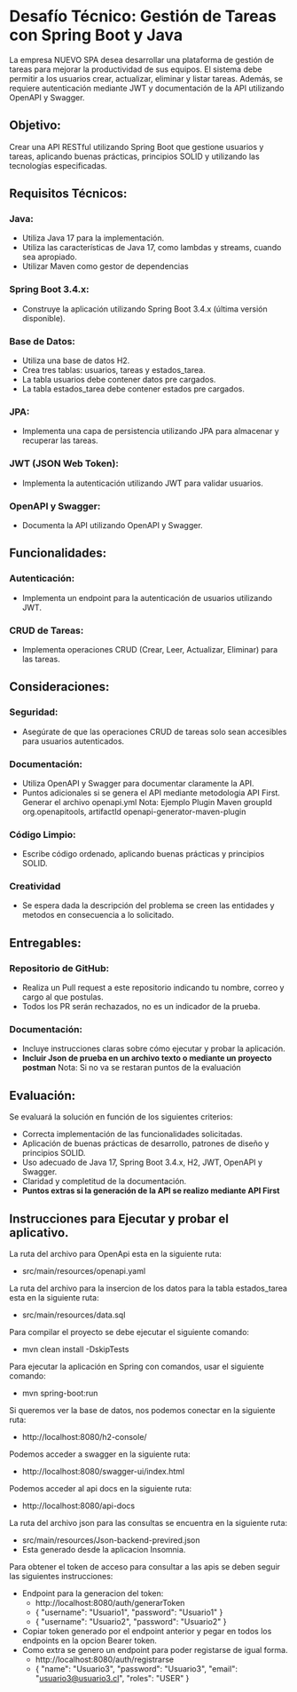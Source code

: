 # Desafío Técnico: Gestión de Tareas con Spring Boot y Java

La empresa NUEVO SPA desea desarrollar una plataforma de gestión de tareas para mejorar la productividad de sus equipos. El sistema debe permitir a los usuarios crear, actualizar, eliminar y listar tareas. Además, se requiere autenticación mediante JWT y documentación de la API utilizando OpenAPI y Swagger.

## Objetivo:
Crear una API RESTful utilizando Spring Boot que gestione usuarios y tareas, aplicando buenas prácticas, principios SOLID y utilizando las tecnologías especificadas.

## Requisitos Técnicos:
### Java:
- Utiliza Java 17 para la implementación.
- Utiliza las características de Java 17, como lambdas y streams, cuando sea apropiado.
- Utilizar Maven como gestor de dependencias

### Spring Boot 3.4.x:
- Construye la aplicación utilizando Spring Boot 3.4.x (última versión disponible).

### Base de Datos:

- Utiliza una base de datos H2.
- Crea tres tablas: usuarios, tareas y estados_tarea.
- La tabla usuarios debe contener datos pre cargados.
- La tabla estados_tarea debe contener estados pre cargados.

### JPA:
- Implementa una capa de persistencia utilizando JPA para almacenar y recuperar las tareas.

### JWT (JSON Web Token):

- Implementa la autenticación utilizando JWT para validar usuarios.

### OpenAPI y Swagger:

- Documenta la API utilizando OpenAPI y Swagger.

## Funcionalidades:
### Autenticación:
- Implementa un endpoint para la autenticación de usuarios utilizando JWT. 

### CRUD de Tareas:
- Implementa operaciones CRUD (Crear, Leer, Actualizar, Eliminar) para las tareas.

## Consideraciones:
### Seguridad:
- Asegúrate de que las operaciones CRUD de tareas solo sean accesibles para usuarios autenticados.

### Documentación:
- Utiliza OpenAPI y Swagger para documentar claramente la API.
- Puntos adicionales si se genera el API mediante metodologia API First. Generar el archivo openapi.yml Nota: Ejemplo Plugin Maven groupId org.openapitools, artifactId openapi-generator-maven-plugin

### Código Limpio:
- Escribe código ordenado, aplicando buenas prácticas y principios SOLID.

### Creatividad
- Se espera dada la descripción del problema se creen las entidades y metodos en consecuencia a lo solicitado.

## Entregables:
### Repositorio de GitHub:
- Realiza un Pull request a este repositorio indicando tu nombre, correo y cargo al que postulas.
- Todos los PR serán rechazados, no es un indicador de la prueba.

### Documentación:
- Incluye instrucciones claras sobre cómo ejecutar y probar la aplicación.
- **Incluir Json de prueba en un archivo texto o mediante un proyecto postman** Nota: Si no va se restaran puntos de la evaluación

## Evaluación:
Se evaluará la solución en función de los siguientes criterios:

- Correcta implementación de las funcionalidades solicitadas.
- Aplicación de buenas prácticas de desarrollo, patrones de diseño y principios SOLID.
- Uso adecuado de Java 17, Spring Boot 3.4.x, H2, JWT, OpenAPI y Swagger.
- Claridad y completitud de la documentación.
- **Puntos extras si la generación de la API se realizo mediante API First**

## Instrucciones para Ejecutar y probar el aplicativo.

La ruta del archivo para OpenApi esta en la siguiente ruta:
- src/main/resources/openapi.yaml

La ruta del archivo para la insercion de los datos para la tabla estados_tarea esta en la siguiente ruta:
- src/main/resources/data.sql

Para compilar el proyecto se debe ejecutar el siguiente comando:
- mvn clean install -DskipTests

Para ejecutar la aplicación en Spring con comandos, usar el siguiente comando:
- mvn spring-boot:run

Si queremos ver la base de datos, nos podemos conectar en la siguiente ruta:
- http://localhost:8080/h2-console/

Podemos acceder a swagger en la siguiente ruta:
- http://localhost:8080/swagger-ui/index.html

Podemos acceder al api docs en la siguiente ruta:
- http://localhost:8080/api-docs

La ruta del archivo json para las consultas se encuentra en la siguiente ruta:
- src/main/resources/Json-backend-previred.json
- Esta generado desde la aplicacion Insomnia.

Para obtener el token de acceso para consultar a las apis se deben seguir las siguientes instrucciones:
- Endpoint para la generacion del token:
    - http://localhost:8080/auth/generarToken
    - {
	    "username": "Usuario1",
	    "password": "Usuario1"
      }
    - {
	    "username": "Usuario2",
	    "password": "Usuario2"
      }
- Copiar token generado por el endpoint anterior y pegar en todos los endpoints en la opcion Bearer token.
- Como extra se genero un endpoint para poder registarse de igual forma.
    - http://localhost:8080/auth/registrarse
    - {
        "name": "Usuario3",
        "password": "Usuario3",
        "email": "usuario3@usuario3.cl",
        "roles": "USER"
      }